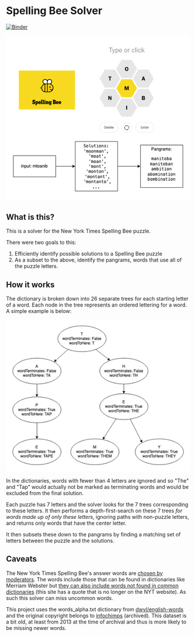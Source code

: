 # Spelling Bee Solver

[![Binder](https://mybinder.org/badge_logo.svg)](https://mybinder.org/v2/gh/kennethjmyers/SpellingBeeSolver/main?labpath=SolverUI.ipynb)

![](./images/spelling-bee-diagram.png)

## What is this?

This is a solver for the New York Times Spelling Bee puzzle. 

There were two goals to this:

1. Efficiently identify possible solutions to a Spelling Bee puzzle 
2. As a subset to the above, identify the pangrams, words that use all of the puzzle letters.

## How it works

The dictionary is broken down into 26 separate trees for each starting letter of a word. Each node in the tree represents an ordered lettering for a word. A simple example is below:

![](./images/spelling-bee-dictionary.png)

In the dictionaries, words with fewer than 4 letters are ignored and so "The" and "Tap" would actually not be marked as terminating words and would be excluded from the final solution. 

Each puzzle has 7 letters and the solver looks for the 7 trees corresponding to these letters. It then performs a depth-first-search on these 7 trees *for words made up of only these letters*, ignoring paths with non-puzzle letters, and returns only words that have the center letter.

It then subsets these down to the pangrams by finding a matching set of letters between the puzzle and the solutions.

## Caveats 

The New York Times Spelling Bee's answer words are [chosen by moderators](https://www.nytimes.com/2020/10/16/crosswords/spellingbee-puzzles.html). The words include those that can be found in dictionaries like Merriam Webster but [they can also include words not found in common dictionaries](https://spellingbeetimes.com/2020/11/26/what-dictionary-does-nyt-spelling-bee-use/) (this site has a quote that is no longer on the NYT website). As such this solver can miss uncommon words.

This project uses the words_alpha.txt dictionary from [dwyl/english-words](https://github.com/dwyl/english-words) and the original copyright belongs to [infochimps](https://web.archive.org/web/20131118073324/https://www.infochimps.com/datasets/word-list-350000-simple-english-words-excel-readable) (archived). This dataset is a bit old, at least from 2013 at the time of archival and thus is more likely to be missing newer words.

